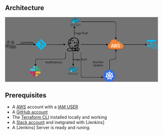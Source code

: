 ## Architecture

![Infrastructure Architecture](./arch.jpg)

## Prerequisites
- A [AWS](https://aws.amazon.com/) account with a [IAM USER](https://aws.amazon.com/iam/)
- A [GitHub account](https://github.com/) 
- The [Terraform CLI](https://releases.hashicorp.com/terraform) installed locally and working
- A [Slack account](https://slack.com/) and inetgrated with [Jenkins]
- A [Jenkins] Server is ready and runing.